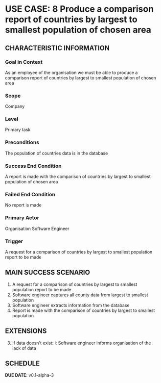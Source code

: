 # USE CASE: 8 Produce a comparison report of countries by largest to smallest population of chosen area

## CHARACTERISTIC INFORMATION

### Goal in Context

As an employee of the organisation we must be able to produce a comparison report of countries by largest to smallest population of chosen area

### Scope

Company

### Level

Primary task

### Preconditions

The population of countries data is in the database

### Success End Condition

A report is made with the comparison of countries by largest to smallest population of chosen area

### Failed End Condition

No report is made

### Primary Actor

Organisation Software Engineer

### Trigger

A request for a comparison of countries by largest to smallest population report to be made

## MAIN SUCCESS SCENARIO

1. A request for a comparison of countries by largest to smallest population report to be made
2. Software engineer captures all county data from largest to smallest population
3. Software engineer extracts information from the database
3. Report is made with the comparison of countries by largest to smallest population

## EXTENSIONS

3. If data doesn't exist:
        i: Software engineer informs organisation of the lack of data


## SCHEDULE

**DUE DATE**: v0.1-alpha-3
